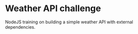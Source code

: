 # Weather API challenge

NodeJS training on building a simple weather API with external dependencies.